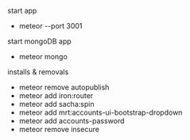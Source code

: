 start app
- meteor --port 3001

start mongoDB app
- meteor mongo

installs & removals
- meteor remove autopublish
- meteor add iron:router
- meteor add sacha:spin
- meteor add mrt:accounts-ui-bootstrap-dropdown
- meteor add accounts-password
- meteor remove insecure
